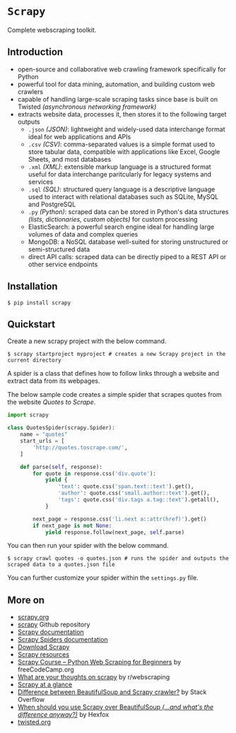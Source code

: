 # `Scrapy`

Complete webscraping toolkit.

## Introduction

* open-source and collaborative web crawling framework specifically for Python
* powerful tool for data mining, automation, and building custom web crawlers
* capable of handling large-scale scraping tasks since base is built on Twisted *(asynchronous networking framework)*
* extracts website data, processes it, then stores it to the following target outputs
    * `.json` *(JSON)*: lightweight and widely-used data interchange format ideal for web applications and APIs
    * `.csv` *(CSV)*: comma-separated values is a simple format used to store tabular data, compatible with applications like Excel, Google Sheets, and most databases
    * `.xml` *(XML)*: extensible markup language is a structured format useful for data interchange paritcularly for legacy systems and services
    * `.sql` *(SQL)*: structured query language is a descriptive language used to interact with relational databases such as SQLite, MySQL and PostgreSQL
    * `.py` *(Python)*: scraped data can be stored in Python's data structures *(lists, dictionaries, custom objects)* for custom processing 
    * ElasticSearch: a powerful search engine ideal for handling large volumes of data and complex queries
    * MongoDB: a NoSQL database well-suited for storing unstructured or semi-structured data
    * direct API calls: scraped data can be directly piped to a REST API or other service endpoints

## Installation

```console
$ pip install scrapy
```

## Quickstart

Create a new scrapy project with the below command.

```console
$ scrapy startproject myproject # creates a new Scrapy project in the current directory
```

A spider is a class that defines how to follow links through a website and extract data from its webpages. 

The below sample code creates a simple spider that scrapes quotes from the website *Quotes to Scrape*.

```py
import scrapy

class QuotesSpider(scrapy.Spider):
    name = "quotes"
    start_urls = [
        'http://quotes.toscrape.com/',
    ]

    def parse(self, response):
        for quote in response.css('div.quote'):
            yield {
                'text': quote.css('span.text::text').get(),
                'author': quote.css('small.author::text').get(),
                'tags': quote.css('div.tags a.tag::text').getall(),
            }

        next_page = response.css('li.next a::attr(href)').get()
        if next_page is not None:
            yield response.follow(next_page, self.parse)
```

You can then run your spider with the below command.

```console
$ scrapy crawl quotes -o quotes.json # runs the spider and outputs the scraped data to a quotes.json file
``` 

You can further customize your spider within the `settings.py` file. 

## More on

* [scrapy.org](https://scrapy.org/)
* [scrapy](https://github.com/scrapy/scrapy) Github repository
* [Scrapy documentation](https://docs.scrapy.org/en/latest/)
* [Scrapy Spiders documentation](https://docs.scrapy.org/en/latest/topics/spiders.html)
* [Download Scrapy](https://scrapy.org/download/)
* [Scrapy resources](https://scrapy.org/resources/)
* [Scrapy Course – Python Web Scraping for Beginners](https://youtu.be/mBoX_JCKZTE?si=0CbkuRH5xegUs0zw) by freeCodeCamp.org
* [What are your thoughts on scrapy](https://www.reddit.com/r/webscraping/comments/wypsg4/what_are_your_thoughts_on_scrapy/) by r/webscraping
* [Scrapy at a glance](https://docs.scrapy.org/en/latest/intro/overview.html)
* [Difference between BeautifulSoup and Scrapy crawler?](https://stackoverflow.com/questions/19687421/difference-between-beautifulsoup-and-scrapy-crawler) by Stack Overflow
* [When should you use Scrapy over BeautifulSoup *(...and what's the difference anyway?)*](https://hexfox.com/p/scrapy-vs-beautifulsoup/) by Hexfox
* [twisted.org](https://twisted.org/)
